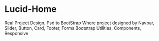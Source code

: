 # Lucid-Home
Real Project Design, Psd to BootStrap Where project designed by Navbar, Slider, Button, Card, Footer, Forms Bootstrap Utilities, Components, Responsive
